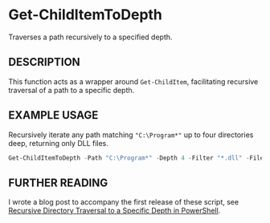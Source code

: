 # Get-ChildItemToDepth
Traverses a path recursively to a specified depth.

DESCRIPTION
------------
This function acts as a wrapper around `Get-ChildItem`, facilitating recursive traversal of a path to a specific depth.

EXAMPLE USAGE
-------------
Recursively iterate any path matching `"C:\Program*"` up to four directories deep, returning only DLL files.

```powershell
Get-ChildItemToDepth -Path "C:\Program*" -Depth 4 -Filter "*.dll" -File
```

FURTHER READING
---------------
I wrote a blog post to accompany the first release of these script, see 
[Recursive Directory Traversal to a Specific Depth in PowerShell](https://www.thecliguy.co.uk/2020/04/29/recursive-directory-traversal-to-a-specific-depth-in-powershell/).
